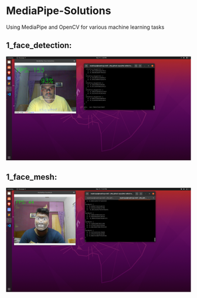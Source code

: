 # MediaPipe-Solutions
Using MediaPipe and OpenCV for various machine learning tasks

## 1_face_detection:
![](images/face_detection.png)

## 1_face_mesh:
![](images/face_mesh.png)

